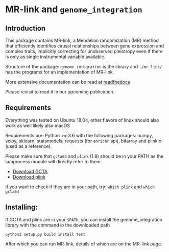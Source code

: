 # MR-link and `genome_integration`

## Introduction
This package contains MR-link, a Mendelian randomization (MR) method that efficiently identifies causal relationships 
between gene expression and complex traits, implicitly correcting for unobserved pleiotropy even if there is only as 
single instrumental variable available.

Structure of the package: 
`genome_integration` is the library and `./mr_link/` has the programs for an implementation of MR-link.

More extensive documentation can be read at [readthedocs](https://genome-integration.readthedocs.io/en/latest/)

Please revisit to read it in our upcoming publication.


## Requirements
Everything was tested on Ubuntu 18.04, other flavors of linux should also work as well likely also macOS

Requirements are: Python >= 3.6
with the following packages:
numpy, scipy, sklearn, statsmodels, requests (for `enrichr` api), bitarray and plinkio (used as a reference).

Please make sure that `gcta64` and `plink` (1.9) should be in your PATH as the subprocess module will directly refer to them.
- [Download GCTA](http://cnsgenomics.com/software/gcta/#Download)
- [Download plink](https://www.cog-genomics.org/plink2/)

If you want to check if they are in your path, try: `which plink` and `which gcta64`


## Installing:
If GCTA and plink are in your `$PATH`, you can install the genome_integration library with the command in 
the downloaded path
```
python3 setup.py build install test
```
After which you can run MR-link, details of which are on the MR-link page.